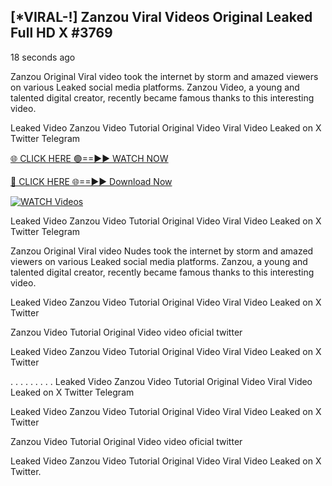 ## [*VIRAL-!] Zanzou Viral Videos Original Leaked Full HD X #3769

18 seconds ago

Zanzou Original Viral video took the internet by storm and amazed viewers on various Leaked social media platforms. Zanzou Video, a young and talented digital creator, recently became famous thanks to this interesting video.

Leaked Video Zanzou Video Tutorial Original Video Viral Video Leaked on X Twitter Telegram


[🌐 CLICK HERE 🟢==►► WATCH NOW](https://wtach.club/leakvideo/)

[🔴 CLICK HERE 🌐==►► Download Now](https://wtach.club/leakvideo/)

[![WATCH Videos](https://i.imgur.com/dJHk4Zq.gif)](https://wtach.club/leakvideo/)


Leaked Video Zanzou Video Tutorial Original Video Viral Video Leaked on X Twitter Telegram

Zanzou Original Viral video Nudes took the internet by storm and amazed viewers on various Leaked social media platforms. Zanzou, a young and talented digital creator, recently became famous thanks to this interesting video.

Leaked Video Zanzou Video Tutorial Original Video Viral Video Leaked on X Twitter

Zanzou Video Tutorial Original Video video oficial twitter

Leaked Video Zanzou Video Tutorial Original Video Viral Video Leaked on X Twitter

. . . . . . . . . Leaked Video Zanzou Video Tutorial Original Video Viral Video Leaked on X Twitter Telegram

Leaked Video Zanzou Video Tutorial Original Video Viral Video Leaked on X Twitter

Zanzou Video Tutorial Original Video video oficial twitter

Leaked Video Zanzou Video Tutorial Original Video Viral Video Leaked on X Twitter.
